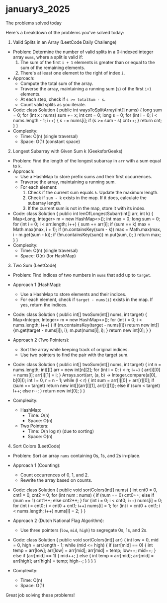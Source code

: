 # january3_2025
The problems solved today

Here's a breakdown of the problems you've solved today:

1. Valid Splits in an Array (LeetCode Daily Challenge)
- Problem: Determine the number of valid splits in a 0-indexed integer array `nums`, where a split is valid if:
  1. The sum of the first `i + 1` elements is greater than or equal to the sum of the remaining elements.
  2. There's at least one element to the right of index `i`.
- Approach:
  - Compute the total sum of the array.
  - Traverse the array, maintaining a running sum (`s`) of the first `i+1` elements.
  - At each step, check if `s >= totalSum - s`.
  - Count valid splits as you iterate.
- Code:
  class Solution {
      public int waysToSplitArray(int[] nums) {
          long sum = 0;
          for (int x : nums) sum += x;
          int cnt = 0;
          long s = 0;
          for (int i = 0; i < nums.length - 1; i++) {
              s += nums[i];
              if (s >= sum - s) cnt++;
          }
          return cnt;
      }
  }
- Complexity:  
  - Time: O(n) (single traversal)
  - Space: O(1) (constant space)

2. Longest Subarray with Given Sum k (GeeksforGeeks)
- Problem: Find the length of the longest subarray in `arr` with a sum equal to `k`.
- Approach:
  - Use a HashMap to store prefix sums and their first occurrences.
  - Traverse the array, maintaining a running sum.
  - For each element:
    1. Check if the current sum equals `k`. Update the maximum length.
    2. Check if `sum - k` exists in the map. If it does, calculate the subarray length.
    3. If the current sum is not in the map, store it with its index.
- Code:
  class Solution {
      public int lenOfLongestSubarr(int[] arr, int k) {
          Map<Long, Integer> m = new HashMap<>();
          int max = 0;
          long sum = 0;
          for (int i = 0; i < arr.length; i++) {
              sum += arr[i];
              if (sum == k) max = Math.max(max, i + 1);
              if (m.containsKey(sum - k)) max = Math.max(max, i - m.get(sum - k));
              if (!m.containsKey(sum)) m.put(sum, i);
          }
          return max;
      }
  }
- Complexity:
  - Time: O(n) (single traversal)
  - Space: O(n) (for HashMap)

3. Two Sum (LeetCode)
- Problem: Find indices of two numbers in `nums` that add up to `target`.
- Approach 1 (HashMap):
  - Use a HashMap to store elements and their indices.
  - For each element, check if `target - nums[i]` exists in the map. If yes, return the indices.
- Code:
  class Solution {
      public int[] twoSum(int[] nums, int target) {
          Map<Integer, Integer> m = new HashMap<>();
          for (int i = 0; i < nums.length; i++) {
              if (m.containsKey(target - nums[i])) 
                  return new int[]{m.get(target - nums[i]), i};
              m.put(nums[i], i);
          }
          return new int[0];
      }
  }

- Approach 2 (Two Pointers):
  - Sort the array while keeping track of original indices.
  - Use two pointers to find the pair with the target sum.
- Code:
  class Solution {
      public int[] twoSum(int[] nums, int target) {
          int n = nums.length;
          int[][] arr = new int[n][2];
          for (int i = 0; i < n; i++) {
              arr[i][0] = nums[i];
              arr[i][1] = i;
          }
          Arrays.sort(arr, (a, b) -> Integer.compare(a[0], b[0]));
          int l = 0, r = n - 1;
          while (l < r) {
              int sum = arr[l][0] + arr[r][0];
              if (sum == target) 
                  return new int[]{arr[l][1], arr[r][1]};
              else if (sum < target) 
                  l++;
              else 
                  r--;
          }
          return new int[0];
      }
  }

- Complexity:
  - HashMap:
    - Time: O(n)
    - Space: O(n)
  - Two Pointers:
    - Time: O(n log n) (due to sorting)
    - Space: O(n)

4. Sort Colors (LeetCode)
- Problem: Sort an array `nums` containing 0s, 1s, and 2s in-place.
- Approach 1 (Counting):
  - Count occurrences of 0, 1, and 2.
  - Rewrite the array based on counts.
- Code:
  class Solution {
      public void sortColors(int[] nums) {
          int cnt0 = 0, cnt1 = 0, cnt2 = 0;
          for (int num : nums) {
              if (num == 0) cnt0++;
              else if (num == 1) cnt1++;
              else cnt2++;
          }
          for (int i = 0; i < cnt0; i++) nums[i] = 0;
          for (int i = cnt0; i < cnt0 + cnt1; i++) nums[i] = 1;
          for (int i = cnt0 + cnt1; i < nums.length; i++) nums[i] = 2;
      }
  }

- Approach 2 (Dutch National Flag Algorithm):
  - Use three pointers (`low`, `mid`, `high`) to segregate 0s, 1s, and 2s.
- Code:
  class Solution {
      public void sortColors(int[] arr) {
          int low = 0, mid = 0, high = arr.length - 1;
          while (mid <= high) {
              if (arr[mid] == 0) {
                  int temp = arr[low];
                  arr[low] = arr[mid];
                  arr[mid] = temp;
                  low++;
                  mid++;
              } else if (arr[mid] == 1) {
                  mid++;
              } else {
                  int temp = arr[mid];
                  arr[mid] = arr[high];
                  arr[high] = temp;
                  high--;
              }
          }
      }
  }

- Complexity:
  - Time: O(n)
  - Space: O(1)
    
Great job solving these problems! 
